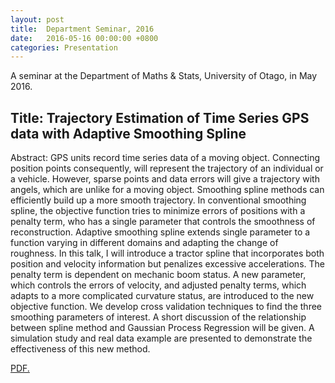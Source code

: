 ```yaml
---
layout: post
title:  Department Seminar, 2016
date:   2016-05-16 00:00:00 +0800
categories: Presentation
---
```



A seminar at the Department of Maths & Stats, University of Otago, in May 2016.

## Title: Trajectory Estimation of Time Series GPS data with Adaptive Smoothing Spline

Abstract: GPS units record time series data of a moving object. Connecting position points consequently, will represent the trajectory of an individual or a vehicle. However, sparse points and data errors will give a trajectory with angels, which are unlike for a moving object. Smoothing spline methods can efficiently build up a more smooth trajectory. In conventional smoothing spline, the objective function tries to minimize errors of positions with a penalty term, who has a single parameter that controls the smoothness of reconstruction. Adaptive smoothing spline extends single parameter to a function varying in different domains and adapting the change of roughness. In this talk, I will introduce a tractor spline that incorporates both position and velocity information but penalizes excessive accelerations. The penalty term is dependent on mechanic boom status. A new parameter, which controls the errors of velocity, and adjusted penalty terms, which adapts to a more complicated curvature status, are introduced to the new objective function. We develop cross validation techniques to find the three smoothing parameters of interest. A short discussion of the relationship between spline method and Gaussian Process Regression will be given. A simulation study and real data example are presented to demonstrate the effectiveness of this new method.

<a href="//JeromeCY.github.io/PDF/2016-May-16-Seminar.pdf" target="_blank">PDF.</a>
